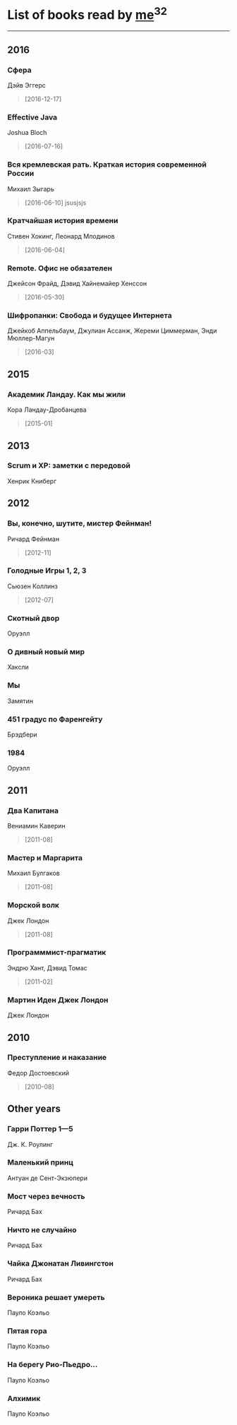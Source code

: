 # List of books read by [me](http://www.knigopis.com/#/me/books?u=uJ7AN6q0Bl)<sup>32</sup>
---

## 2016

### Сфера
Дэйв Эггерс
> [2016-12-17] 


### Effective Java
Joshua Bloch
> [2016-07-16] 


### Вся кремлевская рать. Краткая история современной России
Михаил Зыгарь
> [2016-06-10] jsusjsjs


### Кратчайшая история времени
Стивен Хокинг, Леонард Млодинов
> [2016-06-04] 


### Remote. Офис не обязателен
Джейсон Фрайд, Дэвид Хайнемайер Хенссон
> [2016-05-30] 


### Шифропанки: Свобода и будущее Интернета
Джейкоб Аппельбаум, Джулиан Ассанж, Жереми Циммерман, Энди Мюллер-Магун
> [2016-03] 



## 2015

### Академик Ландау. Как мы жили
Кора Ландау-Дробанцева
> [2015-01] 



## 2013

### Scrum и XP: заметки с передовой
Хенрик Книберг



## 2012

### Вы, конечно, шутите, мистер Фейнман!
Ричард Фейнман
> [2012-11] 


### Голодные Игры 1, 2, 3
Сьюзен Коллинз
> [2012-07] 


### Скотный двор
Оруэлл


### О дивный новый мир
Хаксли


### Мы
Замятин


### 451 градус по Фаренгейту
Брэдбери


### 1984
Оруэлл



## 2011

### Два Капитана
Вениамин Каверин
> [2011-08] 


### Мастер и Маргарита
Михаил Булгаков
> [2011-08] 


### Морской волк
Джек Лондон
> [2011-08] 


### Программмист-прагматик
Эндрю Хант, Дэвид Томас
> [2011-02] 


### Мартин Иден Джек Лондон
Джек Лондон



## 2010

### Преступление и наказание
Федор Достоевский
> [2010-08] 



## Other years

### Гарри Поттер 1—5
Дж. К. Роулинг


### Маленький принц
Антуан де Сент-Экзюпери


### Мост через вечность
Ричард Бах


### Ничто не случайно
Ричард Бах


### Чайка Джонатан Ливингстон
Ричард Бах


### Вероника решает умереть
Пауло Коэльо


### Пятая гора
Пауло Коэльо


### На берегу Рио-Пьедро...
Пауло Коэльо


### Алхимик
Пауло Коэльо




